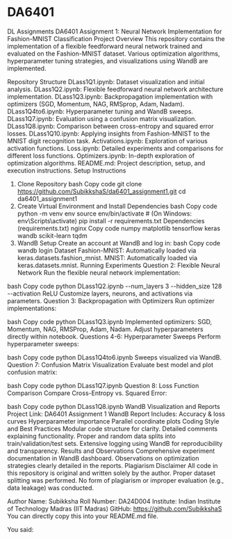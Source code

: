 # DA6401
DL Assignments
DA6401 Assignment 1: Neural Network Implementation for Fashion-MNIST Classification
Project Overview
This repository contains the implementation of a flexible feedforward neural network trained and evaluated on the Fashion-MNIST dataset. Various optimization algorithms, hyperparameter tuning strategies, and visualizations using WandB are implemented.

Repository Structure
DLass1Q1.ipynb: Dataset visualization and initial analysis.
DLass1Q2.ipynb: Flexible feedforward neural network architecture implementation.
DLass1Q3.ipynb: Backpropagation implementation with optimizers (SGD, Momentum, NAG, RMSprop, Adam, Nadam).
DLass1Q4to6.ipynb: Hyperparameter tuning and WandB sweeps.
DLass1Q7.ipynb: Evaluation using a confusion matrix visualization.
DLass1Q8.ipynb: Comparison between cross-entropy and squared error losses.
DLass1Q10.ipynb: Applying insights from Fashion-MNIST to the MNIST digit recognition task.
Activations.ipynb: Exploration of various activation functions.
Loss.ipynb: Detailed experiments and comparisons for different loss functions.
Optimizers.ipynb: In-depth exploration of optimization algorithms.
README.md: Project description, setup, and execution instructions.
Setup Instructions
1. Clone Repository
bash
Copy code
git clone https://github.com/SubikkshaS/da6401_assignment1.git
cd da6401_assignment1
2. Create Virtual Environment and Install Dependencies
bash
Copy code
python -m venv env
source env/bin/activate  # (On Windows: env\Scripts\activate)
pip install -r requirements.txt
Dependencies (requirements.txt)
nginx
Copy code
numpy
matplotlib
tensorflow
keras
wandb
scikit-learn
tqdm
3. WandB Setup
Create an account at WandB and log in:
bash
Copy code
wandb login
Dataset
Fashion-MNIST: Automatically loaded via keras.datasets.fashion_mnist.
MNIST: Automatically loaded via keras.datasets.mnist.
Running Experiments
Question 2: Flexible Neural Network
Run the flexible neural network implementation:

bash
Copy code
python DLass1Q2.ipynb --num_layers 3 --hidden_size 128 --activation ReLU
Customize layers, neurons, and activations via parameters.
Question 3: Backpropagation with Optimizers
Run optimizer implementations:

bash
Copy code
python DLass1Q3.ipynb
Implemented optimizers: SGD, Momentum, NAG, RMSProp, Adam, Nadam.
Adjust hyperparameters directly within notebook.
Questions 4-6: Hyperparameter Sweeps
Perform hyperparameter sweeps:

bash
Copy code
python DLass1Q4to6.ipynb
Sweeps visualized via WandB.
Question 7: Confusion Matrix Visualization
Evaluate best model and plot confusion matrix:

bash
Copy code
python DLass1Q7.ipynb
Question 8: Loss Function Comparison
Compare Cross-Entropy vs. Squared Error:

bash
Copy code
python DLass1Q8.ipynb
WandB Visualization and Reports
Project Link: DA6401 Assignment 1 WandB Report
Includes:
Accuracy & loss curves
Hyperparameter importance
Parallel coordinate plots
Coding Style and Best Practices
Modular code structure for clarity.
Detailed comments explaining functionality.
Proper and random data splits into train/validation/test sets.
Extensive logging using WandB for reproducibility and transparency.
Results and Observations
Comprehensive experiment documentation in WandB dashboard.
Observations on optimization strategies clearly detailed in the reports.
Plagiarism Disclaimer
All code in this repository is original and written solely by the author. Proper dataset splitting was performed. No form of plagiarism or improper evaluation (e.g., data leakage) was conducted.

Author
Name: Subikksha
Roll Number: DA24D004
Institute: Indian Institute of Technology Madras (IIT Madras)
GitHub: https://github.com/SubikkshaS
You can directly copy this into your README.md file.




You said:
